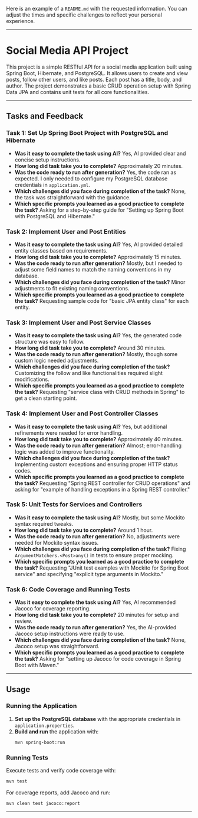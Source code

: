 Here is an example of a `README.md` with the requested information. You can adjust the times and specific challenges to reflect your personal experience.

---

# Social Media API Project

This project is a simple RESTful API for a social media application built using Spring Boot, Hibernate, and PostgreSQL. It allows users to create and view posts, follow other users, and like posts. Each post has a title, body, and author. The project demonstrates a basic CRUD operation setup with Spring Data JPA and contains unit tests for all core functionalities.

---

## Tasks and Feedback

### Task 1: Set Up Spring Boot Project with PostgreSQL and Hibernate
- **Was it easy to complete the task using AI?** Yes, AI provided clear and concise setup instructions.
- **How long did task take you to complete?** Approximately 20 minutes.
- **Was the code ready to run after generation?** Yes, the code ran as expected. I only needed to configure my PostgreSQL database credentials in `application.yml`.
- **Which challenges did you face during completion of the task?** None, the task was straightforward with the guidance.
- **Which specific prompts you learned as a good practice to complete the task?** Asking for a step-by-step guide for "Setting up Spring Boot with PostgreSQL and Hibernate."

### Task 2: Implement User and Post Entities
- **Was it easy to complete the task using AI?** Yes, AI provided detailed entity classes based on requirements.
- **How long did task take you to complete?** Approximately 15 minutes.
- **Was the code ready to run after generation?** Mostly, but I needed to adjust some field names to match the naming conventions in my database.
- **Which challenges did you face during completion of the task?** Minor adjustments to fit existing naming conventions.
- **Which specific prompts you learned as a good practice to complete the task?** Requesting sample code for "basic JPA entity class" for each entity.

### Task 3: Implement User and Post Service Classes
- **Was it easy to complete the task using AI?** Yes, the generated code structure was easy to follow.
- **How long did task take you to complete?** Around 30 minutes.
- **Was the code ready to run after generation?** Mostly, though some custom logic needed adjustments.
- **Which challenges did you face during completion of the task?** Customizing the follow and like functionalities required slight modifications.
- **Which specific prompts you learned as a good practice to complete the task?** Requesting "service class with CRUD methods in Spring" to get a clean starting point.

### Task 4: Implement User and Post Controller Classes
- **Was it easy to complete the task using AI?** Yes, but additional refinements were needed for error handling.
- **How long did task take you to complete?** Approximately 40 minutes.
- **Was the code ready to run after generation?** Almost; error-handling logic was added to improve functionality.
- **Which challenges did you face during completion of the task?** Implementing custom exceptions and ensuring proper HTTP status codes.
- **Which specific prompts you learned as a good practice to complete the task?** Requesting "Spring REST controller for CRUD operations" and asking for "example of handling exceptions in a Spring REST controller."

### Task 5: Unit Tests for Services and Controllers
- **Was it easy to complete the task using AI?** Mostly, but some Mockito syntax required tweaks.
- **How long did task take you to complete?** Around 1 hour.
- **Was the code ready to run after generation?** No, adjustments were needed for Mockito syntax issues.
- **Which challenges did you face during completion of the task?** Fixing `ArgumentMatchers.<Post>any()` in tests to ensure proper mocking.
- **Which specific prompts you learned as a good practice to complete the task?** Requesting "JUnit test examples with Mockito for Spring Boot service" and specifying "explicit type arguments in Mockito."

### Task 6: Code Coverage and Running Tests
- **Was it easy to complete the task using AI?** Yes, AI recommended Jacoco for coverage reporting.
- **How long did task take you to complete?** 20 minutes for setup and review.
- **Was the code ready to run after generation?** Yes, the AI-provided Jacoco setup instructions were ready to use.
- **Which challenges did you face during completion of the task?** None, Jacoco setup was straightforward.
- **Which specific prompts you learned as a good practice to complete the task?** Asking for "setting up Jacoco for code coverage in Spring Boot with Maven."

---

## Usage

### Running the Application
1. **Set up the PostgreSQL database** with the appropriate credentials in `application.properties`.
2. **Build and run** the application with:
   ```bash
   mvn spring-boot:run
   ```

### Running Tests
Execute tests and verify code coverage with:
```bash
mvn test
```

For coverage reports, add Jacoco and run:
```bash
mvn clean test jacoco:report
```

---